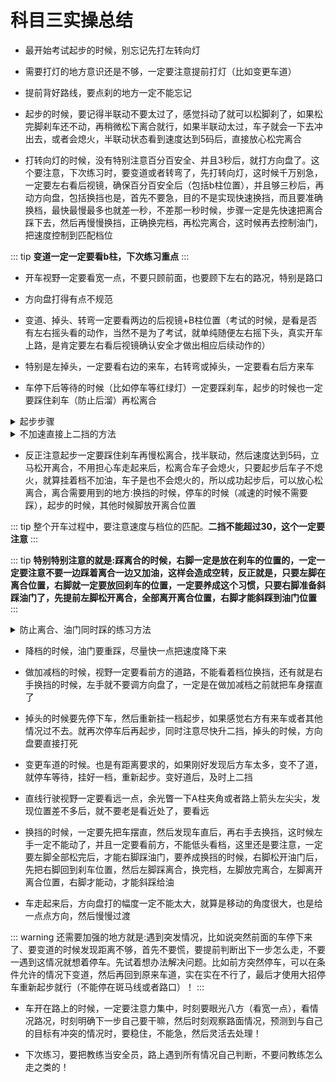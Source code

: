 # 科目三实操总结

- 最开始考试起步的时候，别忘记先打左转向灯

- 需要打灯的地方意识还是不够，一定要注意提前打灯（比如变更车道）

- 提前背好路线，要点刹的地方一定不能忘记

- 起步的时候，要记得半联动不要太过了，感觉抖动了就可以松脚刹了，如果松完脚刹车还不动，再稍微松下离合就行，如果半联动太过，车子就会一下去冲出去，或者会熄火，半联动状态看到速度达到5码后，直接放心松完离合

- 打转向灯的时候，没有特别注意百分百安全、并且3秒后，就打方向盘了。这个要注意，下次练习时，要变道或者转弯了，先打转向灯，这时候千万别急，一定要左右看后视镜，确保百分百安全后（包括b柱位置），并且够三秒后，再动方向盘，包括换挡也是，首先不要急，目的不是实现快速换挡，而且要准确换档，最快最慢最多也就差一秒，不差那一秒时候，步骤一定是先快速把离合踩下去，然后再慢慢换挡，正确换完档，再松完离合，这时候再去控制油门，把速度控制到匹配档位

::: tip
**变道一定一定要看b柱，下次练习重点**
:::

- 开车视野一定要看宽一点，不要只顾前面，也要顾下左右的路况，特别是路口

- 方向盘打得有点不规范

- 变道、掉头、转弯一定要看两边的后视镜+B柱位置（考试的时候，是看是否有左右摇头看的动作，当然不是为了考试，就单纯随便左右摇下头，真实开车上路，是肯定要左右看后视镜确认安全才做出相应后续动作的）

- 特别是左掉头，一定要看右边的来车，右转弯或掉头，一定要看右后方来车

- 车停下后等待的时候（比如停车等红绿灯）一定要踩刹车，起步的时候也一定要踩住刹车（防止后溜）再松离合

<details>
<summary>起步步骤</summary>

- 起步步骤一定是离合、刹车同时踩死，然后挂一档，松手刹，然后松离合，找到半联动后定死离合，直接放完脚刹，让车走起来速度达到5码后就完全松开离合，松完离合后，有条件（有距离）就带点油门加速到15码左右，立马换二挡，如果没有距离加速，为了一档不超50m，可以选择停车（但是不能停在斑马线和路口）

</details>

<details>
<summary>不加速直接上二挡的方法</summary>

- 不加速直接上二挡的方法（但是在考试中，不能长时间二挡+低速行驶，因为系统会判速度与档位不匹配，所以就算不加速直接挂二挡，也要立马提速，考试尽量不用）：
  直接不加速挂二挡，要注意这时候离合一定要慢慢松，因为速度很慢，松的太快会熄火（前提是一档起步后，要完全松一次离合后，再重新踩离合挂二挡，因为如果踩着一档的离合没有松完就又踩死离合换二挡，系统会判断为越级挂档，然后会扣分，不过这种不加速直接上二挡，因为速度很慢，如果长时间出于慢速，系统会判为速度与档位不匹配，也会挂科，所以低速就算挂上二挡后，也要马上提速，考试中为了保险，还是少用这种方法，宁愿停车重新起步）

</details>

- 反正注意起步一定要踩住刹车再慢松离合，找半联动，然后速度达到5码，立马松开离合，不用担心车走起来后，松离合车子会熄火，只要起步后车子不熄火，就算挂着档不加油，车子是也不会熄火的，所以成功起步后，可以放心松离合，离合需要用到的地方:换挡的时候，停车的时候（减速的时候不需要踩），起步的时候，其他时候脚放开离合位置

::: tip
整个开车过程中，要注意速度与档位的匹配。**二挡不能超过30，这个一定要注意**
:::

::: tip
**特别特别注意的就是:踩离合的时候，右脚一定是放在刹车的位置的，一定一定要注意不要一边踩着离合一边又加油，这样会造成空转，反正就是，只要左脚在离合位置，右脚就一定要放回刹车的位置，一定要养成这个习惯，只要右脚准备斜踩油门了，先提前左脚松开离合，全部离开离合位置，右脚才能斜踩到油门位置**
:::

<details>
<summary>防止离合、油门同时踩的练习方法</summary>

- 防止离合、油门同时踩的练习方法:只要两只脚同时抬起来的时候，肯定是左脚在离合，右脚在刹车，也就是右脚是正的，不能是斜的，一定要左脚放到空闲位置后，右脚才能斜，反复这样练习，形成肌肉记忆，反正就是，脚无非就是两种情况，左右同时抬起来，那么肯定是左脚离合，右脚刹车（正摆），要么是只有右脚抬起来，这时候右脚要么是刹车要么是油门，就不会空转，说白了，只要左脚抬上来，右脚就一定要正放到刹车上，不能斜放

</details>

- 降档的时候，油门要重踩，尽量快一点把速度降下来


- 做加减档的时候，视野一定要看前方的道路，不能看着档位换挡，还有就是右手换挡的时候，左手就不要调方向盘了，一定是在做加减档之前就把车身摆直了


- 掉头的时候要先停下车，然后重新挂一档起步，如果感觉右方有来车或者其他情况过不去。就再次停车后再起步，同时注意尽快升二挡，掉头的时候，方向盘要直接打死


- 变更车道的时候。也是有距离要求的，如果刚好发现后方车太多，变不了道，就停车等待，挂好一档，重新起步。变好道后，及时上二挡


- 直线行驶视野一定要看远一点，余光瞥一下A柱夹角或者路上箭头左尖尖，发现位置差不多后，就不要老是看近处了，要看远


- 换挡的时候，一定要先把车摆直，然后发现车直后，再右手去换挡，这时候左手一定不能动了，并且一定要看前方，不能低头看档，这里还是要注意，一定要左脚全部松完后，才能右脚踩油门，要养成换挡的时候，右脚松开油门后，先把右脚回到刹车位置，然后左脚踩离合，换完档，左脚放完离合，左脚离开离合位置，右脚才能动，才能斜踩给油


- 车走起来后，方向盘打的幅度一定不能太大，就算是移动的角度很大，也是给一点点方向，然后慢慢过渡


::: warning
还需要加强的地方就是:遇到突发情况，比如说突然前面的车停下来了、要变道的时候发现距离不够，首先不要慌，要提前判断出下一步怎么走，不要一遇到这情况就想着停车。先试着想办法解决问题。比如前方突然停车，可以在条件允许的情况下变道，然后再回到原来车道，实在实在不行了，最后才使用大招停车重新起步就行（不能停在斑马线或者路口）！
:::

- 车开在路上的时候，一定要注意力集中，时刻要眼光八方（看宽一点），看情况路况，时刻明确下一步自己要干嘛，然后时刻观察路面情况，预测到与自己的目标有冲突的情况时，要稳住，不能急，然后灵活去处理！


- 下次练习，要把教练当安全员，路上遇到所有情况自己判断，不要问教练怎么走之类的！